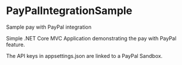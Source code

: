 # PayPalIntegrationSample
Sample pay with PayPal integration

Simple .NET Core MVC Application demonstrating the pay with PayPal feature.

The API keys in appsettings.json are linked to a PayPal Sandbox.